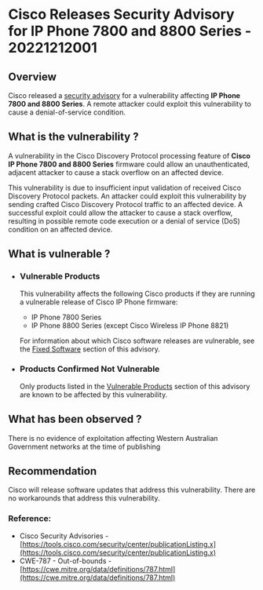 # Cisco Releases Security Advisory for IP Phone 7800 and 8800 Series - 20221212001

## Overview
Cisco released a [security advisory](https://tools.cisco.com/security/center/content/CiscoSecurityAdvisory/cisco-sa-ipp-oobwrite-8cMF5r7U) for a vulnerability affecting **IP Phone 7800 and 8800 Series**. A remote attacker could exploit this vulnerability to cause a denial-of-service condition.

## What is the vulnerability ?

A vulnerability in the Cisco Discovery Protocol processing feature of **Cisco IP Phone 7800 and 8800 Series** firmware could allow an unauthenticated, adjacent attacker to cause a stack overflow on an affected device.

This vulnerability is due to insufficient input validation of received Cisco Discovery Protocol packets. An attacker could exploit this vulnerability by sending crafted Cisco Discovery Protocol traffic to an affected device. A successful exploit could allow the attacker to cause a stack overflow, resulting in possible remote code execution or a denial of service (DoS) condition on an affected device.

## What is vulnerable ? 

-   ### Vulnerable Products
    
    This vulnerability affects the following Cisco products if they are running a vulnerable release of Cisco IP Phone firmware:

    -   IP Phone 7800 Series
    -   IP Phone 8800 Series (except Cisco Wireless IP Phone 8821)

    For information about which Cisco software releases are vulnerable, see the [Fixed Software](https://tools.cisco.com/security/center/content/CiscoSecurityAdvisory/cisco-sa-ipp-oobwrite-8cMF5r7U#fs) section of this advisory.

-   ### Products Confirmed Not Vulnerable
    
    Only products listed in the [Vulnerable Products](https://tools.cisco.com/security/center/content/CiscoSecurityAdvisory/cisco-sa-ipp-oobwrite-8cMF5r7U#vp) section of this advisory are known to be affected by this vulnerability.

## What has been observed ?
There is no evidence of exploitation affecting Western Australian Government networks at the time of publishing

## Recommendation
Cisco will release software updates that address this vulnerability. There are no workarounds that address this vulnerability.

### Reference:
* Cisco Security Advisories - [https://tools.cisco.com/security/center/publicationListing.x](https://tools.cisco.com/security/center/publicationListing.x)
* CWE-787 - Out-of-bounds - [https://cwe.mitre.org/data/definitions/787.html](https://cwe.mitre.org/data/definitions/787.html)